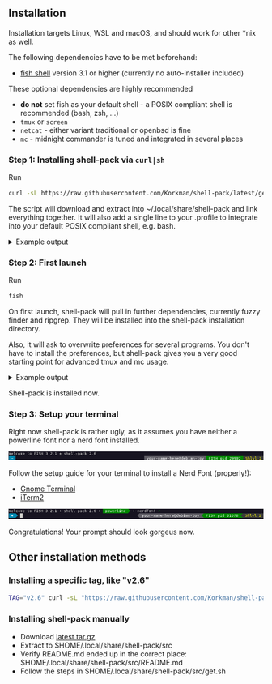 ## Installation
Installation targets Linux, WSL and macOS, and should work for other \*nix as well.

The following dependencies have to be met beforehand:
 * [fish shell](https://fishshell.com/) version 3.1 or higher (currently no auto-installer included)

These optional dependencies are highly recommended
 * **do not** set fish as your default shell - a POSIX compliant shell is recommended (bash, zsh, …)
 * `tmux` or `screen`
 * `netcat` - either variant traditional or openbsd is fine
 * `mc` - midnight commander is tuned and integrated in several places

### Step 1: Installing shell-pack via `curl|sh`

Run
```bash
curl -sL https://raw.githubusercontent.com/Korkman/shell-pack/latest/get.sh | sh
```

The script will download and extract into ~/.local/share/shell-pack and link everything together. It will also add a single line to your .profile to integrate into your default POSIX compliant shell, e.g. bash.

<details>
  <summary>Example output</summary>
 
  ```
  Downloading korkman-shell-pack-latest.tar.gz ...
  Extracting korkman-shell-pack-latest.tar.gz ...
  Linking /home/your-name-here/.local/share/shell-pack/config → src/config
  Linking /home/your-name-here/.local/share/shell-pack/bin/ddstat → ../src/bin/ddstat
  (…)
  Adding shell-pack to /home/your-name-here/.config/fish/config.fish
  Added nerdlevel to /home/your-name-here/.profile
  All systems go. Happy fishing!
  ```
</details>

### Step 2: First launch

Run
```bash
fish
```

On first launch, shell-pack will pull in further dependencies, currently fuzzy finder and ripgrep. They will be installed into the shell-pack installation directory.

Also, it will ask to overwrite preferences for several programs. You don't have to install the preferences, but shell-pack gives you a very good starting point for advanced tmux and mc usage.

<details>
<summary>Example output</summary>
 
```
Welcome to FISH 3.2.1 + shell-pack 2.6
This seems to be your first time using shell-pack.
Installing dependencies ...
Project website: https://github.com/junegunn/fzf
OK to download and execute release file? (Y/n)
Downloading https://github.com/junegunn/fzf/releases/download/0.27.0/fzf-0.27.0-linux_amd64.tar.gz ...
Installing to /home/your-name-here/.local/share/shell-pack/bin/fzf ...
Installed version: 
0.27.0
Cleaning up ...
Complete
Project website: https://github.com/BurntSushi/ripgrep
OK to download and execute release file? (Y/n)
Downloading https://github.com/BurntSushi/ripgrep/releases/download/12.1.1/ripgrep-12.1.1-x86_64-unknown-linux-musl.tar.gz ...
Installing to /home/your-name-here/.local/share/shell-pack/bin/rg ...
Installed version: 
ripgrep 12.1.1 (rev 7cb211378a) -SIMD -AVX (compiled) +SIMD +AVX (runtime)
Cleaning up ...
Complete
Overwrite preferences for
 - tmux
 - screen
 - htop
 - mc
? (Y/n) 
```
</details>


Shell-pack is installed now.

### Step 3: Setup your terminal

Right now shell-pack is rather ugly, as it assumes you have neither a powerline font nor a nerd font installed.

![nerdlevel 1](images/nerdlevel-1.png)

Follow the setup guide for your terminal to install a Nerd Font (properly!):
 * [Gnome Terminal](setup-gnome-terminal.md)
 * [iTerm2](setup-iterm2.md)

![nerdlevel 3](images/nerdlevel-3.png)

Congratulations! Your prompt should look gorgeus now.

## Other installation methods

### Installing a specific tag, like "v2.6"
```bash
TAG="v2.6" curl -sL "https://raw.githubusercontent.com/Korkman/shell-pack/$TAG/get.sh" | sh -s "$TAG"
```

### Installing shell-pack manually
 * Download [latest tar.gz](https://github.com/Korkman/shell-pack/archive/refs/tags/latest.tar.gz)
 * Extract to $HOME/.local/share/shell-pack/src
 * Verify README.md ended up in the correct place: $HOME/.local/share/shell-pack/src/README.md
 * Follow the steps in $HOME/.local/share/shell-pack/src/get.sh
